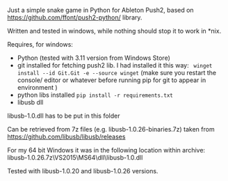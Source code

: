 Just a simple snake game in Python for Ableton Push2, based on https://github.com/ffont/push2-python/  library.


Written and tested in windows, while nothing should stop it to work in *nix.

Requires, for windows:

* Python (tested with 3.11 version from Windows Store)
* git installed for fetching  push2 lib. I had installed it this way: ``` winget install --id Git.Git -e --source winget```  (make sure you restart the console/ editor or whatever before running pip for git to appear in environment )
* python libs installed  ```pip install -r requirements.txt```
* libusb dll

libusb-1.0.dll has to be put in this folder

Can be retrieved from 7z files (e.g. libusb-1.0.26-binaries.7z) taken from https://github.com/libusb/libusb/releases

For my 64 bit Windows it was in the following location within archive: libusb-1.0.26.7z\VS2015\MS64\dll\libusb-1.0.dll

Tested with libusb-1.0.20 and  libusb-1.0.26 versions.